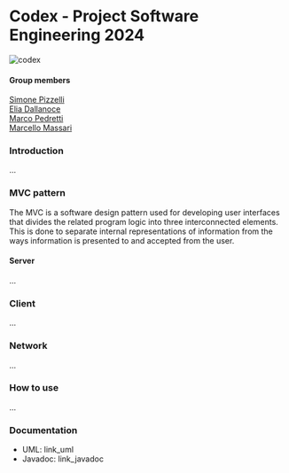 # Codex -  Project Software Engineering 2024
![codex]()
#### Group members 
[Simone Pizzelli](https://github.com/SimonePizzelli) <br>
[Elia Dallanoce](https://github.com/EliaDallanoce432) <br>
[Marco Pedretti](https://github.com/MarcoPedretti) <br>
[Marcello Massari](https://github.com/MarcelloMassari) <br>

### Introduction
...
### MVC pattern

The MVC is a software design pattern used for developing user interfaces that
divides the related program logic into three interconnected elements.
This is done to separate internal representations of information from the ways information is presented to and accepted from the user.

#### Server
...

### Client
...

### Network

...

### How to use

...

### Documentation

- UML: link_uml
- Javadoc: link_javadoc


